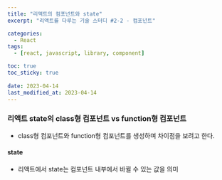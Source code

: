 ```yaml
---
title: "리액트의 컴포넌트와 state"
excerpt: "리액트를 다루는 기술 스터디 #2-2 - 컴포넌트"

categories:
  - React
tags:
  - [react, javascript, library, component]

toc: true
toc_sticky: true
 
date: 2023-04-14
last_modified_at: 2023-04-14
---
```


### 리액트 state의 class형 컴포넌트 vs function형 컴포넌트
- class형 컴포넌트와 function형 컴포넌트를 생성하며 차이점을 보려고 한다.

#### state
- 리액트에서 state는 컴포넌트 내부에서 바뀔 수 있는 값을 의미